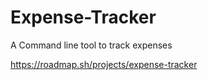 # Expense-Tracker
A Command line tool to track expenses

https://roadmap.sh/projects/expense-tracker
